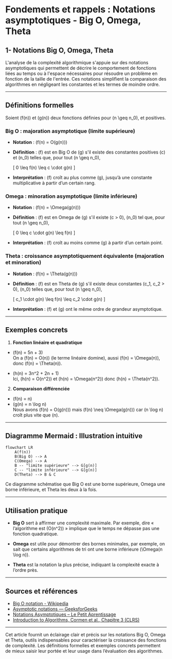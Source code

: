 # Fondements et rappels : Notations asymptotiques - Big O, Omega, Theta

## 1- Notations Big O, Omega, Theta

L'analyse de la complexité algorithmique s'appuie sur des notations asymptotiques qui permettent de décrire le comportement de fonctions liées au temps ou à l'espace nécessaires pour résoudre un problème en fonction de la taille de l'entrée. Ces notations simplifient la comparaison des algorithmes en négligeant les constantes et les termes de moindre ordre.

---

## Définitions formelles

Soient \(f(n)\) et \(g(n)\) deux fonctions définies pour \(n \geq n_0\), et positives.

### Big O : majoration asymptotique (limite supérieure)

- **Notation** : \(f(n) = O(g(n))\)
- **Définition** : \(f\) est en Big O de \(g\) s'il existe des constantes positives \(c\) et \(n_0\) telles que, pour tout \(n \geq n_0\),
  
  \[
  0 \leq f(n) \leq c \cdot g(n)
  \]
  
- **Interprétation** : \(f\) croît au plus comme \(g\), jusqu’à une constante multiplicative à partir d’un certain rang.

### Omega : minoration asymptotique (limite inférieure)

- **Notation** : \(f(n) = \Omega(g(n))\)
- **Définition** : \(f\) est en Omega de \(g\) s'il existe \(c > 0\), \(n_0\) tel que, pour tout \(n \geq n_0\),
  
  \[
  0 \leq c \cdot g(n) \leq f(n)
  \]
  
- **Interprétation** : \(f\) croît au moins comme \(g\) à partir d’un certain point.

### Theta : croissance asymptotiquement équivalente (majoration et minoration)

- **Notation** : \(f(n) = \Theta(g(n))\)
- **Définition** : \(f\) est en Theta de \(g\) s'il existe deux constantes \(c_1, c_2 > 0\), \(n_0\) telles que, pour tout \(n \geq n_0\),
  
  \[
  c_1 \cdot g(n) \leq f(n) \leq c_2 \cdot g(n)
  \]
  
- **Interprétation** : \(f\) et \(g\) ont le même ordre de grandeur asymptotique.

---

## Exemples concrets

1. **Fonction linéaire et quadratique**

- \(f(n) = 5n + 3\)  
On a \(f(n) = O(n)\) (le terme linéaire domine), aussi \(f(n) = \Omega(n)\), donc \(f(n) = \Theta(n)\).

- \(h(n) = 3n^2 + 2n + 1\)  
Ici, \(h(n) = O(n^2)\) et \(h(n) = \Omega(n^2)\) donc \(h(n) = \Theta(n^2)\).

2. **Comparaison différenciée**

- \(f(n) = n\)  
- \(g(n) = n \log n\)  
Nous avons \(f(n) = O(g(n))\) mais \(f(n) \neq \Omega(g(n))\) car \(n \log n\) croît plus vite que \(n\).

---

## Diagramme Mermaid : Illustration intuitive

```mermaid
flowchart LR
    A(f(n))
    B(Big O) --> A
    C(Omega) --> A
    B -- "limite supérieure" --> G[g(n)]
    C -- "limite inférieure" --> G[g(n)]
    D(Theta) --> B & C
```

Ce diagramme schématise que Big O est une borne supérieure, Omega une borne inférieure, et Theta les deux à la fois.

---

## Utilisation pratique

- **Big O** sert à affirmer une complexité maximale. Par exemple, dire « l’algorithme est \(O(n^2)\) » implique que le temps ne dépasse pas une fonction quadratique.

- **Omega** est utile pour démontrer des bornes minimales, par exemple, on sait que certains algorithmes de tri ont une borne inférieure \(\Omega(n \log n)\).

- **Theta** est la notation la plus précise, indiquant la complexité exacte à l’ordre près.

---

## Sources et références

- [Big O notation - Wikipedia](https://en.wikipedia.org/wiki/Big_O_notation)  
- [Asymptotic notations — GeeksforGeeks](https://www.geeksforgeeks.org/analysis-of-algorithms-set-1-asymptotic-analysis/)  
- [Notations Asymptotiques – Le Petit Aprentissage](https://www.lepetitapprenti.fr/math-info/complexite/not-notations-asymptotiques.html)  
- [Introduction to Algorithms, Cormen et al., Chapitre 3 (CLRS)](https://mitpress.mit.edu/books/introduction-algorithms-third-edition)

---

Cet article fournit un éclairage clair et précis sur les notations Big O, Omega et Theta, outils indispensables pour caractériser la croissance des fonctions de complexité. Les définitions formelles et exemples concrets permettent de mieux saisir leur portée et leur usage dans l’évaluation des algorithmes.